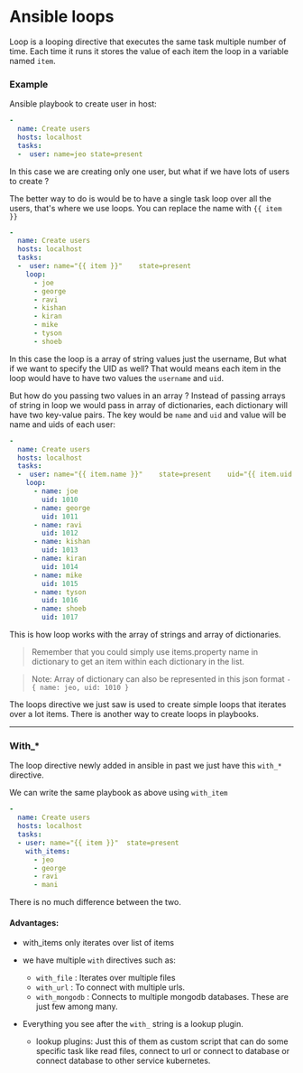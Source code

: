 # Ansible loops

Loop is a looping directive that executes the same task multiple number of time. Each time it runs it stores the value of each item the loop in a variable named `item`.


### Example

Ansible playbook to create user in host:

```YAML
-
  name: Create users
  hosts: localhost
  tasks: 
  -  user: name=jeo	state=present
```

In this case we are creating only one user, but what if we have lots of users to create ?

The better way to do is would be to have a single task loop over all the users, that's where we use loops. You can replace the name with `{{ item }}` 

```YAML
-
  name: Create users
  hosts: localhost
  tasks: 
  -  user: name="{{ item }}"	state=present
	loop:
	  - joe
	  - george
	  - ravi
	  - kishan
	  - kiran 
	  - mike
	  - tyson
	  - shoeb
```

In this case the loop is a array of string values just the username, But what if we want to specify the UID as well? That would means each item in the loop would have to have two values the `username` and `uid`.

But how do you passing two values in an array ? Instead of passing arrays of string in loop we would pass in array of dictionaries, each dictionary will have two key-value pairs. The key would be `name` and `uid` and value will be name and uids of each user:


``` YAML
-
  name: Create users
  hosts: localhost
  tasks: 
  -  user: name="{{ item.name }}"    state=present    uid="{{ item.uid }}"    group=developers
	loop:
	  - name: joe
	    uid: 1010
	  - name: george
	    uid: 1011
	  - name: ravi
	    uid: 1012
	  - name: kishan
	    uid: 1013
	  - name: kiran 
	    uid: 1014
	  - name: mike
	    uid: 1015
	  - name: tyson
	    uid: 1016
	  - name: shoeb
	    uid: 1017
```
This is how loop works with the array of strings and array of dictionaries.

> Remember that you could simply use items.property name in dictionary to get an item within each dictionary in the list.

> Note: Array of dictionary can also be represented in this json format `-	{ name: jeo, uid: 1010 }`


The loops directive we just saw is used to create simple loops that iterates over a lot items.
There is another way to create loops in playbooks.

---

### With_*

The loop directive newly added in ansible in past we just have this `with_*` directive.

We can write the same playbook as above using `with_item`

```YAML
-
  name: Create users
  hosts: localhost
  tasks: 
  - user: name="{{ item }}"  state=present
    with_items: 
	  - jeo
	  - george
	  - ravi
	  - mani
```
There is no much difference between the two. 


#### Advantages: 

* 	with_items only iterates over list of items
*	we have multiple `with` directives such as:
	*	`with_file` : Iterates over multiple files
	*	`with_url` : To connect with multiple urls.
	* 	`with_mongodb` : Connects to multiple mongodb databases.
	These are just few among many.

* Everything you see after the `with_` string is a lookup plugin.
	*	lookup plugins: Just this of them as custom script that can do some specific task like read files, connect  to url or connect to database or connect database to other service kubernetes.

